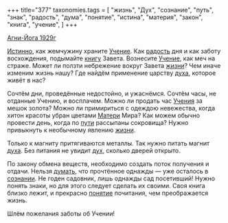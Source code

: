 +++
title="377"
taxonomies.tags = [
 "жизнь",
 "Дух",
 "сознание",
 "путь",
 "знак",
 "радость",
 "дума",
 "понятие",
 "истина",
 "материя",
 "закон",
 "книга",
 "учение",
]
+++

[Агни-Йога 1929г](/agni/1929)

[Истинно](/tags/истина), как жемчужину храните [Учение](/tags/учение). Как [радость](/tags/радость) дня и как заботу восхождения, подымайте [книгу](/tags/книга) Завета. Вознесите [Учение](/tags/учение), как меч на страже. Может ли ползти небрежение вокруг Завета [жизни](/tags/жизнь)? Чем иначе изменим жизнь нашу? Где найдём применение царству [духа](/tags/Дух), которое живёт в нас?   

Сочтём дни, проведённые недостойно, и ужаснёмся. Сочтём часы, не отданные Учению, и восплачем. Можно ли продать час [Учения](/tags/учение) за мешок золота? Можно ли примириться с одеждою невежества, когда хитон красоты убран цветами [Матери](/tags/материя) Мира? Как можем обычно провести день, когда по [пути](/tags/путь) рассыпаны сокровища? Нужно привыкнуть к необычному явлению [жизни](/tags/жизнь).   

Только к магниту притягиваются металлы. Так нужно питать магнит [духа](/tags/Дух). Без питания не увидит [дух](/tags/Дух), сколько дверей открыто.   

По закону обмена веществ, необходимо создать поток получения и отдачи. Нельзя [думать](/tags/дума), что прочтённое однажды — уже осталось в [сознании](/tags/сознание). Не годен садовник, лишь однажды сад посетивший! Нужно понять знаки, но для этого следует сделать их своими. Своя книга близко лежит, и прекрасно [понятие](/tags/понятие) почитания, чем преображается жизнь.   

Шлём пожелания заботы об Учении!